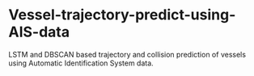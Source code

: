 # Vessel-trajectory-predict-using-AIS-data
LSTM and DBSCAN based trajectory and collision prediction of vessels using Automatic Identification System data. 
